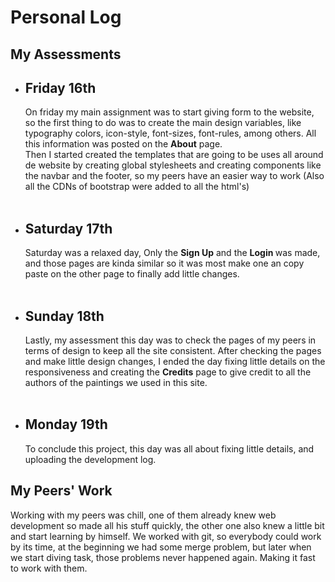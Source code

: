 <h1>Personal Log </h1>
<h2> My Assessments </h2>
<ul>
<li><h2>Friday 16th</h2>
    On friday my main assignment was to start
    giving form to the website, so the first thing to do
    was to create the main design variables, like typography
    colors, icon-style, font-sizes, font-rules, among others. All this information was posted on the <b>About</b> page. 
    <br>
    Then I started created the templates that are going to be uses all around de website by creating global stylesheets and creating components like the navbar and the footer, so my peers have an easier way to work (Also all the CDNs of bootstrap were added to all the html's)
</li>
<br>
<li><h2>Saturday 17th</h2>
    Saturday was a relaxed day, Only the <b>Sign Up</b> and the <b>Login </B>was made, and those pages are kinda similar so it was most make one an copy paste on the other page to finally add little changes.
</li>
<br>
<li><h2>Sunday 18th</h2>
    Lastly, my assessment this day was to check the pages of my peers in terms of design to keep all the site consistent. After checking the pages and make little design changes, I ended the day fixing little details on the responsiveness and creating the <b>Credits</b> page to give credit to all the authors of the paintings we used in this site.
</li>
<br>
<li><h2>Monday 19th</h2>
    To conclude this project, this day was all about fixing little details, and uploading the development log. 
</li>
</ul>
<h2>My Peers' Work</h2>
Working with my peers was chill, one of them already knew web development so made all his stuff quickly, the other one also knew a little bit and start learning by himself. We worked with git, so everybody could work by its time, at the beginning we had some merge problem, but later when we start diving task, those problems never happened again. Making it fast to work with them.
